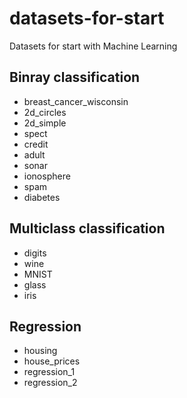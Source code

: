 # datasets-for-start
Datasets for start with Machine Learning

## Binray classification
 
 - breast_cancer_wisconsin
 - 2d_circles
 - 2d_simple
 - spect
 - credit
 - adult
 - sonar
 - ionosphere
 - spam
 - diabetes

## Multiclass classification

 - digits
 - wine
 - MNIST
 - glass
 - iris

## Regression

 - housing
 - house_prices
 - regression_1
 - regression_2
